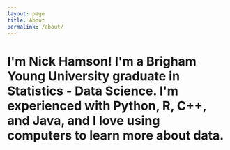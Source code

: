 ```yaml
---
layout: page
title: About
permalink: /about/
---
```


# I'm Nick Hamson! I'm a Brigham Young University graduate in Statistics - Data Science. I'm experienced with Python, R, C++, and Java, and I love using computers to learn more about data.

